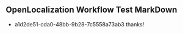 ## OpenLocalization Workflow Test MarkDown

* a1d2de51-cda0-48bb-9b28-7c5558a73ab3 
thanks!



<!--HONumber=Jan16_HO3-->
